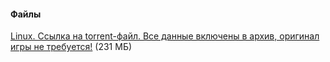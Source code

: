 #### Файлы
[Linux. Ссылка на torrent-файл. Все данные включены в архив, оригинал игры не требуется!](http://dump.bitcheese.net/files/zocokeh/vcommunity.torrent) (231 МБ)

